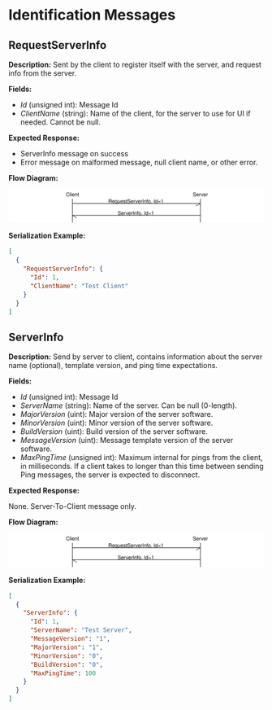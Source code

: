 # Identification Messages


## RequestServerInfo

**Description:** Sent by the client to register itself with the
server, and request info from the server.

**Fields:**

-   *Id* (unsigned int): Message Id
-   *ClientName* (string): Name of the client, for the server to use
    for UI if needed. Cannot be null.

**Expected Response:**

-   ServerInfo message on success
-   Error message on malformed message, null client name, or other error.

**Flow Diagram:**

![img](requestserverinfo_diagram.svg)

**Serialization Example:**

```json
[
  {
    "RequestServerInfo": {
      "Id": 1,
      "ClientName": "Test Client"
    }
  }
]
```


## ServerInfo

**Description:** Send by server to client, contains information about
the server name (optional), template version, and ping time
expectations.

**Fields:**

-   *Id* (unsigned int): Message Id
-   *ServerName* (string): Name of the server. Can be null (0-length).
-   *MajorVersion* (uint): Major version of the server software.
-   *MinorVersion* (uint): Minor version of the server software.
-   *BuildVersion* (uint): Build version of the server software.
-   *MessageVersion* (uint): Message template version of the server software.
-   *MaxPingTime* (unsigned int): Maximum internal for pings from the
    client, in milliseconds. If a client takes to longer than this
    time between sending Ping messages, the server is expected to
    disconnect.

**Expected Response:**

None. Server-To-Client message only.

**Flow Diagram:**

![img](serverinfo_diagram.svg)

**Serialization Example:**

```json
[
  {
    "ServerInfo": {
      "Id": 1,
      "ServerName": "Test Server",
      "MessageVersion": "1",
      "MajorVersion": "1",
      "MinorVersion": "0",
      "BuildVersion": "0",
      "MaxPingTime": 100
    }
  }
]
```
